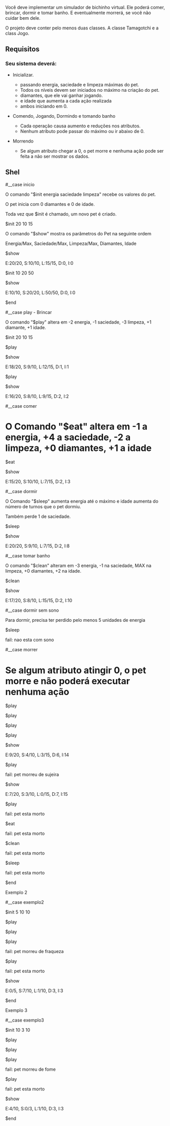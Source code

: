 Você deve implementar um simulador de bichinho virtual. Ele poderá comer, brincar, dormir e tomar banho. E eventualmente morrerá, se você não cuidar bem dele.

O projeto deve conter pelo menos duas classes. A classe Tamagotchi e a class Jogo.

## Requisitos
### Seu sistema deverá:
* Inicializar.
    - passando energia, saciedade e limpeza máximas do pet.
    - Todos os níveis devem ser iniciados no máximo na criação do pet.
    - diamantes, que ele vai ganhar jogando.
    - e idade que aumenta a cada ação realizada
    - ambos iniciando em 0.

* Comendo, Jogando, Dormindo e tomando banho
    - Cada operação causa aumento e reduções nos atributos.
    - Nenhum atributo pode passar do máximo ou ir abaixo de 0.

* Morrendo
    - Se algum atributo chegar a 0, o pet morre e nenhuma ação pode ser feita a não ser mostrar os dados.

## Shel
#__case inicio

 O comando "$init energia saciedade limpeza" recebe os valores do pet.

 O pet inicia com 0 diamantes e 0 de idade.

 Toda vez que $init é chamado, um novo pet é criado.

$init 20 10 15

 O comando "$show" mostra os parâmetros do Pet na seguinte ordem

 Energia/Max, Saciedade/Max, Limpeza/Max, Diamantes, Idade

$show

E:20/20, S:10/10, L:15/15, D:0, I:0

$init 10 20 50

$show

E:10/10, S:20/20, L:50/50, D:0, I:0

$end

#__case play - Brincar 

 O comando "$play" altera em -2 energia, -1 saciedade, -3 limpeza, +1 diamante, +1 idade.

$init 20 10 15

$play

$show

E:18/20, S:9/10, L:12/15, D:1, I:1

$play

$show

E:16/20, S:8/10, L:9/15, D:2, I:2


#__case comer 

# O Comando "$eat" altera em -1 a energia, +4 a saciedade, -2 a limpeza, +0 diamantes,  +1 a idade

$eat

$show

E:15/20, S:10/10, L:7/15, D:2, I:3


#__case dormir

 O Comando "$sleep" aumenta energia até o máximo e idade aumenta do número de turnos que o pet dormiu.

 Também perde 1 de saciedade.

$sleep

$show

E:20/20, S:9/10, L:7/15, D:2, I:8


#__case tomar banho

 O comando "$clean" alteram em -3 energia, -1 na saciedade, MAX na limpeza, +0 diamantes, +2 na idade.

$clean

$show

E:17/20, S:8/10, L:15/15, D:2, I:10


#__case dormir sem sono

 Para dormir, precisa ter perdido pelo menos 5 unidades de energia

$sleep

fail: nao esta com sono


#__case morrer

# Se algum atributo atingir 0, o pet morre e não poderá executar nenhuma ação

$play

$play

$play

$play

$show

E:9/20, S:4/10, L:3/15, D:6, I:14

$play

fail: pet morreu de sujeira

$show

E:7/20, S:3/10, L:0/15, D:7, I:15

$play

fail: pet esta morto

$eat

fail: pet esta morto

$clean

fail: pet esta morto

$sleep

fail: pet esta morto

$end

Exemplo 2

#__case exemplo2

$init 5 10 10

$play

$play

$play

fail: pet morreu de fraqueza

$play

fail: pet esta morto

$show

E:0/5, S:7/10, L:1/10, D:3, I:3

$end

Exemplo 3

#__case exemplo3

$init 10 3 10

$play

$play

$play

fail: pet morreu de fome

$play

fail: pet esta morto

$show

E:4/10, S:0/3, L:1/10, D:3, I:3

$end